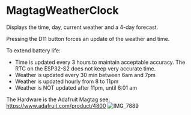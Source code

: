 # MagtagWeatherClock
Displays the time, day, current weather and a 4-day forecast.

Pressing the D11 button forces an update of the weather and time.

To extend battery life:
- Time is updated every 3 hours to maintain acceptable accuracy.  The RTC on the ESP32-S2 does not keep very accurate time.
- Weather is updated every 30 min between 6am and 7pm
- Weather is updated hourly from 8 to 11pm
- Weather is NOT updated after 11pm, until 6:01 am

The Hardware is the Adafruit Magtag see: https://www.adafruit.com/product/4800
![IMG_7889](https://user-images.githubusercontent.com/39632979/191172528-971b6b53-364a-4444-85c1-99a2eb8f6f29.jpg)
